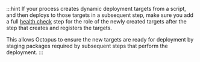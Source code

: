 :::hint
If your process creates dynamic deployment targets from a script, and then deploys to those targets in a subsequent step, make sure you add a full [health check](/docs/projects/built-in-step-templates/health-check/) step for the role of the newly created targets after the step that creates and registers the targets.

This allows Octopus to ensure the new targets are ready for deployment by staging packages required by subsequent steps that perform the deployment.
:::